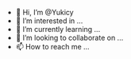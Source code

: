 - 👋 Hi, I’m @Yukicy
- 👀 I’m interested in ...
- 🌱 I’m currently learning ...
- 💞️ I’m looking to collaborate on ...
- 📫 How to reach me ...

<!---
Yukicy/Yukicy is a ✨ special ✨ repository because its `README.md` (this file) appears on your GitHub profile.
You can click the Preview link to take a look at your changes.
--->
